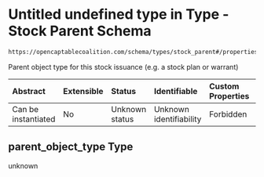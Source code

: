 # Untitled undefined type in Type - Stock Parent Schema

```txt
https://opencaptablecoalition.com/schema/types/stock_parent#/properties/parent_object_type
```

Parent object type for this stock issuance (e.g. a stock plan or warrant)

| Abstract            | Extensible | Status         | Identifiable            | Custom Properties | Additional Properties | Access Restrictions | Defined In                                                                                    |
| :------------------ | :--------- | :------------- | :---------------------- | :---------------- | :-------------------- | :------------------ | :-------------------------------------------------------------------------------------------- |
| Can be instantiated | No         | Unknown status | Unknown identifiability | Forbidden         | Allowed               | none                | [StockParent.schema.json*](../../schema/types/StockParent.schema.json "open original schema") |

## parent_object_type Type

unknown
